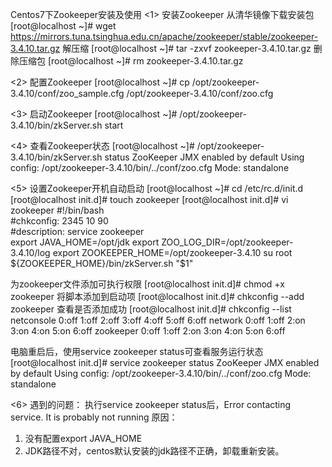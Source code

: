 ﻿Centos7下Zookeeper安装及使用
<1> 安装Zookeeper
从清华镜像下载安装包
[root@localhost ~]# wget https://mirrors.tuna.tsinghua.edu.cn/apache/zookeeper/stable/zookeeper-3.4.10.tar.gz
解压缩
[root@localhost ~]# tar -zxvf zookeeper-3.4.10.tar.gz
删除压缩包
[root@localhost ~]# rm zookeeper-3.4.10.tar.gz

<2> 配置Zookeeper
[root@localhost ~]# cp /opt/zookeeper-3.4.10/conf/zoo_sample.cfg        /opt/zookeeper-3.4.10/conf/zoo.cfg

<3> 启动Zookeeper
[root@localhost ~]# /opt/zookeeper-3.4.10/bin/zkServer.sh start

<4> 查看Zookeeper状态
[root@localhost ~]# /opt/zookeeper-3.4.10/bin/zkServer.sh status
ZooKeeper JMX enabled by default
Using config: /opt/zookeeper-3.4.10/bin/../conf/zoo.cfg
Mode: standalone

<5> 设置Zookeeper开机自动启动
[root@localhost ~]# cd /etc/rc.d/init.d
[root@localhost init.d]# touch zookeeper
[root@localhost init.d]# vi zookeeper
#!/bin/bash  
#chkconfig: 2345 10 90  
#description: service zookeeper  
export JAVA_HOME=/opt/jdk
export  ZOO_LOG_DIR=/opt/zookeeper-3.4.10/log
export  ZOOKEEPER_HOME=/opt/zookeeper-3.4.10
su      root    ${ZOOKEEPER_HOME}/bin/zkServer.sh       "$1"

为zookeeper文件添加可执行权限
[root@localhost init.d]# chmod +x zookeeper
将脚本添加到启动项
[root@localhost init.d]# chkconfig --add zookeeper
查看是否添加成功
[root@localhost init.d]# chkconfig  --list
netconsole     	0:off	1:off	2:off	3:off	4:off	5:off	6:off
network        	0:off	1:off	2:on	3:on	4:on	5:on	6:off
zookeeper      	0:off	1:off	2:on	3:on	4:on	5:on	6:off

电脑重启后，使用service  zookeeper   status可查看服务运行状态
[root@localhost init.d]# service  zookeeper   status
ZooKeeper JMX enabled by default
Using config: /opt/zookeeper-3.4.10/bin/../conf/zoo.cfg
Mode: standalone

<6> 遇到的问题：
执行service  zookeeper   status后，Error contacting service. It is probably not running
原因：
1. 没有配置export  JAVA_HOME
2. JDK路径不对，centos默认安装的jdk路径不正确，卸载重新安装。
